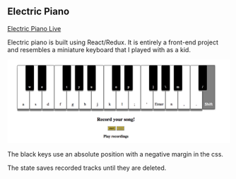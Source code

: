 ## Electric Piano

[Electric Piano Live][piano]

[piano]: http://www.marknoizumi.com/piano/

Electric piano is built using React/Redux.  It is entirely a front-end project and resembles a miniature keyboard that I played with as a kid.  

![pianoPic](piano.png)

The black keys use an absolute position with a negative margin in the css.

The state saves recorded tracks until they are deleted.
